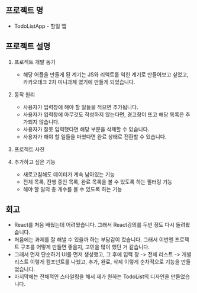  ## 프로젝트 명
- TodoListApp - 할일 앱 

## 프로젝트 설명 
1. 프로젝트 개발 동기
   - 해당 어플을 만들게 된 계기는 JS와 리액트를 익힌 계기로 만들어보고 싶었고, 카카오테크 2차 미니과제 였기에 만들게 되었습니다.
2. 동작 원리
    - 사용자가 입력창에 해야 할 일들을 적으면 추가됩니다.
    - 사용자가 입력창에 아무것도 작성하지 않는다면, 경고창이 뜨고 해당 목록은 추가되지 않습니다.
    - 사용자가 잘못 입력했다면 해당 부분을 삭제할 수 있습니다.
    - 사용자가 해야 할 일들을 마쳤다면 완료 상태로 전환할 수 있습니다.
3. 프로젝트 사진
   
4. 추가하고 싶은 기능
   - 새로고침해도 데이터가 계속 남아있는 기능
   - 전체 목록, 진행 중인 목록, 완료 목록을 볼 수 있도록 하는 필터링 기능
   - 해야 할 일의 총 개수를 볼 수 있도록 하는 기능

## 회고
- React를 처음 배웠는데 어려웠습니다. 그래서 React강의를 두번 정도 다시 돌려봤습니다.
- 처음에는 과제를 잘 해낼 수 있을까 하는 부담감이 컸습니다. 그래서 이번엔 프로젝트 구조를 어떻게 만들면 좋을지, 고민을 많이 했던 거 같습니다.
- 그래서 먼저 단순하기 UI를 먼저 생성했고, 그 후에 입력 창 -> 전체 리스트 -> 개별 리스트 이렇게 컴포넌트를 나눴고, 추가, 완료, 삭제 이렇게 순차적으로 기능을 만들었습니다.
- 마지막에는 전체적인 스타일링을 해서 제가 원하는 TodoList의 디자인을 만들었습니다. 

